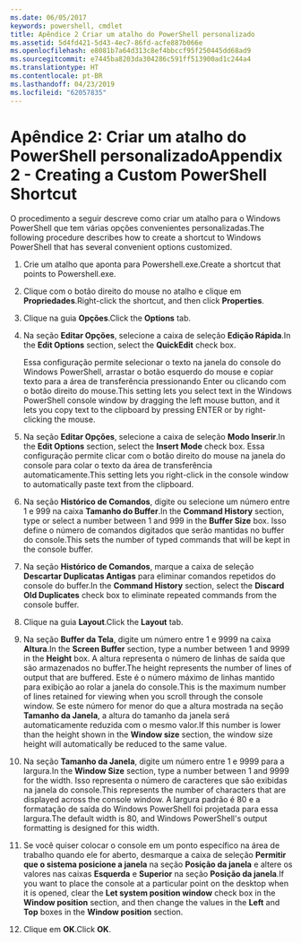 ```yaml
---
ms.date: 06/05/2017
keywords: powershell, cmdlet
title: Apêndice 2 Criar um atalho do PowerShell personalizado
ms.assetid: 5d4fd421-5d43-4ec7-86fd-acfe887b066e
ms.openlocfilehash: e8081b7a64d313c8ef4bbccf95f250445dd68ad9
ms.sourcegitcommit: e7445ba8203da304286c591ff513900ad1c244a4
ms.translationtype: HT
ms.contentlocale: pt-BR
ms.lasthandoff: 04/23/2019
ms.locfileid: "62057835"
---
```

# <a name="appendix-2---creating-a-custom-powershell-shortcut"></a><span data-ttu-id="2c23d-103">Apêndice 2: Criar um atalho do PowerShell personalizado</span><span class="sxs-lookup"><span data-stu-id="2c23d-103">Appendix 2 - Creating a Custom PowerShell Shortcut</span></span>

<span data-ttu-id="2c23d-104">O procedimento a seguir descreve como criar um atalho para o Windows PowerShell que tem várias opções convenientes personalizadas.</span><span class="sxs-lookup"><span data-stu-id="2c23d-104">The following procedure describes how to create a shortcut to Windows PowerShell that has several convenient options customized.</span></span>

1. <span data-ttu-id="2c23d-105">Crie um atalho que aponta para Powershell.exe.</span><span class="sxs-lookup"><span data-stu-id="2c23d-105">Create a shortcut that points to Powershell.exe.</span></span>

2. <span data-ttu-id="2c23d-106">Clique com o botão direito do mouse no atalho e clique em **Propriedades**.</span><span class="sxs-lookup"><span data-stu-id="2c23d-106">Right-click the shortcut, and then click **Properties**.</span></span>

3. <span data-ttu-id="2c23d-107">Clique na guia **Opções**.</span><span class="sxs-lookup"><span data-stu-id="2c23d-107">Click the **Options** tab.</span></span>

4. <span data-ttu-id="2c23d-108">Na seção **Editar Opções**, selecione a caixa de seleção **Edição Rápida**.</span><span class="sxs-lookup"><span data-stu-id="2c23d-108">In the **Edit Options** section, select the **QuickEdit** check box.</span></span>

    <span data-ttu-id="2c23d-109">Essa configuração permite selecionar o texto na janela do console do Windows PowerShell, arrastar o botão esquerdo do mouse e copiar texto para a área de transferência pressionando Enter ou clicando com o botão direito do mouse.</span><span class="sxs-lookup"><span data-stu-id="2c23d-109">This setting lets you select text in the Windows PowerShell console window by dragging the left mouse button, and it lets you copy text to the clipboard by pressing ENTER or by right-clicking the mouse.</span></span>

5. <span data-ttu-id="2c23d-110">Na seção **Editar Opções**, selecione a caixa de seleção **Modo Inserir**.</span><span class="sxs-lookup"><span data-stu-id="2c23d-110">In the **Edit Options** section, select the **Insert Mode** check box.</span></span> <span data-ttu-id="2c23d-111">Essa configuração permite clicar com o botão direito do mouse na janela do console para colar o texto da área de transferência automaticamente.</span><span class="sxs-lookup"><span data-stu-id="2c23d-111">This setting lets you right-click in the console window to automatically paste text from the clipboard.</span></span>

6. <span data-ttu-id="2c23d-112">Na seção **Histórico de Comandos**, digite ou selecione um número entre 1 e 999 na caixa **Tamanho do Buffer**.</span><span class="sxs-lookup"><span data-stu-id="2c23d-112">In the **Command History** section, type or select a number between 1 and 999 in the **Buffer Size** box.</span></span> <span data-ttu-id="2c23d-113">Isso define o número de comandos digitados que serão mantidas no buffer do console.</span><span class="sxs-lookup"><span data-stu-id="2c23d-113">This sets the number of typed commands that will be kept in the console buffer.</span></span>

7. <span data-ttu-id="2c23d-114">Na seção **Histórico de Comandos**, marque a caixa de seleção **Descartar Duplicatas Antigas** para eliminar comandos repetidos do console do buffer.</span><span class="sxs-lookup"><span data-stu-id="2c23d-114">In the **Command History** section, select the **Discard Old Duplicates** check box to eliminate repeated commands from the console buffer.</span></span>

8. <span data-ttu-id="2c23d-115">Clique na guia **Layout**.</span><span class="sxs-lookup"><span data-stu-id="2c23d-115">Click the **Layout** tab.</span></span>

9. <span data-ttu-id="2c23d-116">Na seção **Buffer da Tela**, digite um número entre 1 e 9999 na caixa **Altura**.</span><span class="sxs-lookup"><span data-stu-id="2c23d-116">In the **Screen Buffer** section, type a number between 1 and 9999 in the **Height** box.</span></span> <span data-ttu-id="2c23d-117">A altura representa o número de linhas de saída que são armazenados no buffer.</span><span class="sxs-lookup"><span data-stu-id="2c23d-117">The height represents the number of lines of output that are buffered.</span></span> <span data-ttu-id="2c23d-118">Este é o número máximo de linhas mantido para exibição ao rolar a janela do console.</span><span class="sxs-lookup"><span data-stu-id="2c23d-118">This is the maximum number of lines retained for viewing when you scroll through the console window.</span></span> <span data-ttu-id="2c23d-119">Se este número for menor do que a altura mostrada na seção **Tamanho da Janela**, a altura do tamanho da janela será automaticamente reduzida com o mesmo valor.</span><span class="sxs-lookup"><span data-stu-id="2c23d-119">If this number is lower than the height shown in the **Window size** section, the window size height will automatically be reduced to the same value.</span></span>

10. <span data-ttu-id="2c23d-120">Na seção **Tamanho da Janela**, digite um número entre 1 e 9999 para a largura.</span><span class="sxs-lookup"><span data-stu-id="2c23d-120">In the **Window Size** section, type a number between 1 and 9999 for the width.</span></span> <span data-ttu-id="2c23d-121">Isso representa o número de caracteres que são exibidas na janela do console.</span><span class="sxs-lookup"><span data-stu-id="2c23d-121">This represents the number of characters that are displayed across the console window.</span></span> <span data-ttu-id="2c23d-122">A largura padrão é 80 e a formatação de saída do Windows PowerShell foi projetada para essa largura.</span><span class="sxs-lookup"><span data-stu-id="2c23d-122">The default width is 80, and Windows PowerShell's output formatting is designed for this width.</span></span>

11. <span data-ttu-id="2c23d-123">Se você quiser colocar o console em um ponto específico na área de trabalho quando ele for aberto, desmarque a caixa de seleção **Permitir que o sistema posicione a janela** na seção **Posição da janela** e altere os valores nas caixas **Esquerda** e **Superior** na seção **Posição da janela**.</span><span class="sxs-lookup"><span data-stu-id="2c23d-123">If you want to place the console at a particular point on the desktop when it is opened, clear the **Let system position window** check box in the **Window position** section, and then change the values in the **Left** and **Top** boxes in the **Window position** section.</span></span>

12. <span data-ttu-id="2c23d-124">Clique em **OK**.</span><span class="sxs-lookup"><span data-stu-id="2c23d-124">Click **OK**.</span></span>